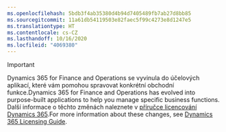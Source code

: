 ```yaml
---
ms.openlocfilehash: 5bdb3f4ab35380d4b94d7405489fb7ab27d8bb85
ms.sourcegitcommit: 11a61db54119503e82faec5f99c4273e8d1247e5
ms.translationtype: HT
ms.contentlocale: cs-CZ
ms.lasthandoff: 10/16/2020
ms.locfileid: "4069380"
---
```

> [!IMPORTANT]
> <span data-ttu-id="da8b3-101">Dynamics 365 for Finance and Operations se vyvinula do účelových aplikací, které vám pomohou spravovat konkrétní obchodní funkce.</span><span class="sxs-lookup"><span data-stu-id="da8b3-101">Dynamics 365 for Finance and Operations has evolved into purpose-built applications to help you manage specific business functions.</span></span> <span data-ttu-id="da8b3-102">Další informace o těchto změnách naleznete v [příručce licencování Dynamics 365](https://mbs.microsoft.com/Files/public/365/Dynamics365LicensingGuide.pdf).</span><span class="sxs-lookup"><span data-stu-id="da8b3-102">For more information about these changes, see [Dynamics 365 Licensing Guide](https://mbs.microsoft.com/Files/public/365/Dynamics365LicensingGuide.pdf).</span></span>
 
